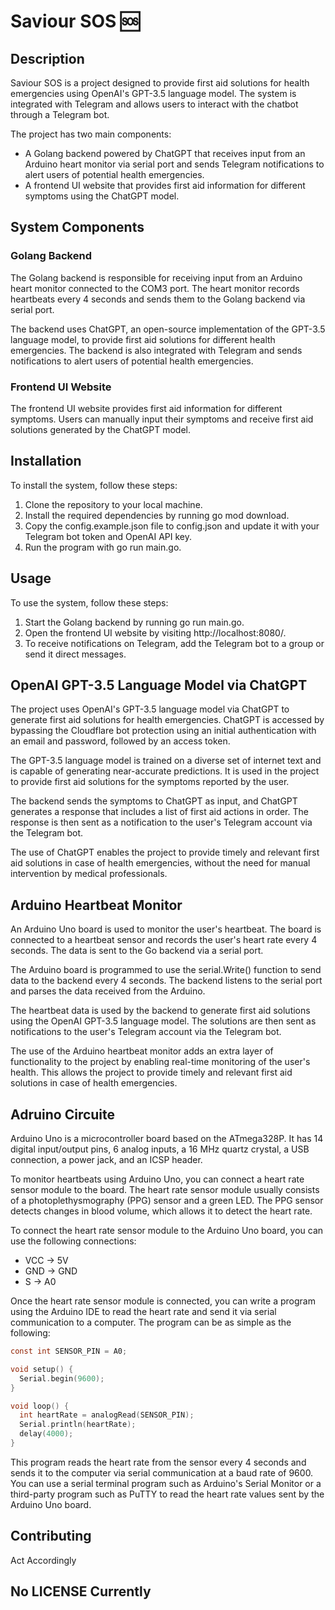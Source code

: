 # Saviour SOS 🆘

## Description

Saviour SOS is a project designed to provide first aid solutions for health emergencies using OpenAI's GPT-3.5 language model. The system is integrated with Telegram and allows users to interact with the chatbot through a Telegram bot.

The project has two main components:

- A Golang backend powered by ChatGPT that receives input from an Arduino heart monitor via serial port and sends Telegram notifications to alert users of potential health emergencies.
- A frontend UI website that provides first aid information for different symptoms using the ChatGPT model.

## System Components

### Golang Backend

The Golang backend is responsible for receiving input from an Arduino heart monitor connected to the COM3 port. The heart monitor records heartbeats every 4 seconds and sends them to the Golang backend via serial port.

The backend uses ChatGPT, an open-source implementation of the GPT-3.5 language model, to provide first aid solutions for different health emergencies. The backend is also integrated with Telegram and sends notifications to alert users of potential health emergencies.

### Frontend UI Website

The frontend UI website provides first aid information for different symptoms. Users can manually input their symptoms and receive first aid solutions generated by the ChatGPT model.

## Installation

To install the system, follow these steps:

1. Clone the repository to your local machine.
2. Install the required dependencies by running go mod download.
3. Copy the config.example.json file to config.json and update it with your Telegram bot token and OpenAI API key.
4. Run the program with go run main.go.

## Usage

To use the system, follow these steps:

1. Start the Golang backend by running go run main.go.
2. Open the frontend UI website by visiting http://localhost:8080/.
3. To receive notifications on Telegram, add the Telegram bot to a group or send it direct messages.

## OpenAI GPT-3.5 Language Model via ChatGPT

The project uses OpenAI's GPT-3.5 language model via ChatGPT to generate first aid solutions for health emergencies. ChatGPT is accessed by bypassing the Cloudflare bot protection using an initial authentication with an email and password, followed by an access token.

The GPT-3.5 language model is trained on a diverse set of internet text and is capable of generating near-accurate predictions. It is used in the project to provide first aid solutions for the symptoms reported by the user.

The backend sends the symptoms to ChatGPT as input, and ChatGPT generates a response that includes a list of first aid actions in order. The response is then sent as a notification to the user's Telegram account via the Telegram bot.

The use of ChatGPT enables the project to provide timely and relevant first aid solutions in case of health emergencies, without the need for manual intervention by medical professionals.

## Arduino Heartbeat Monitor

An Arduino Uno board is used to monitor the user's heartbeat. The board is connected to a heartbeat sensor and records the user's heart rate every 4 seconds. The data is sent to the Go backend via a serial port. 

The Arduino board is programmed to use the serial.Write() function to send data to the backend every 4 seconds. The backend listens to the serial port and parses the data received from the Arduino.

The heartbeat data is used by the backend to generate first aid solutions using the OpenAI GPT-3.5 language model. The solutions are then sent as notifications to the user's Telegram account via the Telegram bot.

The use of the Arduino heartbeat monitor adds an extra layer of functionality to the project by enabling real-time monitoring of the user's health. This allows the project to provide timely and relevant first aid solutions in case of health emergencies.

## Adruino Circuite

Arduino Uno is a microcontroller board based on the ATmega328P. It has 14 digital input/output pins, 6 analog inputs, a 16 MHz quartz crystal, a USB connection, a power jack, and an ICSP header.

To monitor heartbeats using Arduino Uno, you can connect a heart rate sensor module to the board. The heart rate sensor module usually consists of a photoplethysmography (PPG) sensor and a green LED. The PPG sensor detects changes in blood volume, which allows it to detect the heart rate.

To connect the heart rate sensor module to the Arduino Uno board, you can use the following connections:

- VCC -> 5V
- GND -> GND
- S -> A0

Once the heart rate sensor module is connected, you can write a program using the Arduino IDE to read the heart rate and send it via serial communication to a computer. The program can be as simple as the following:

```c
const int SENSOR_PIN = A0;

void setup() {
  Serial.begin(9600);
}

void loop() {
  int heartRate = analogRead(SENSOR_PIN);
  Serial.println(heartRate);
  delay(4000);
}
```

This program reads the heart rate from the sensor every 4 seconds and sends it to the computer via serial communication at a baud rate of 9600. You can use a serial terminal program such as Arduino's Serial Monitor or a third-party program such as PuTTY to read the heart rate values sent by the Arduino Uno board.


## Contributing

Act Accordingly

## No LICENSE Currently
